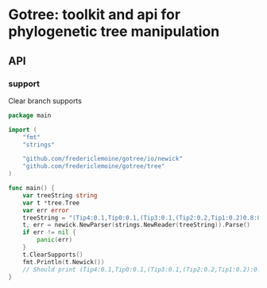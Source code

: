 # Gotree: toolkit and api for phylogenetic tree manipulation

## API

### support

Clear branch supports
```go
package main

import (
	"fmt"
	"strings"

	"github.com/fredericlemoine/gotree/io/newick"
	"github.com/fredericlemoine/gotree/tree"
)

func main() {
	var treeString string
	var t *tree.Tree
	var err error
	treeString = "(Tip4:0.1,Tip0:0.1,(Tip3:0.1,(Tip2:0.2,Tip1:0.2)0.8:0.3)0.9:0.4);"
	t, err = newick.NewParser(strings.NewReader(treeString)).Parse()
	if err != nil {
		panic(err)
	}
	t.ClearSupports()
	fmt.Println(t.Newick())
	// Should print (Tip4:0.1,Tip0:0.1,(Tip3:0.1,(Tip2:0.2,Tip1:0.2):0.3):0.4)
}
```

